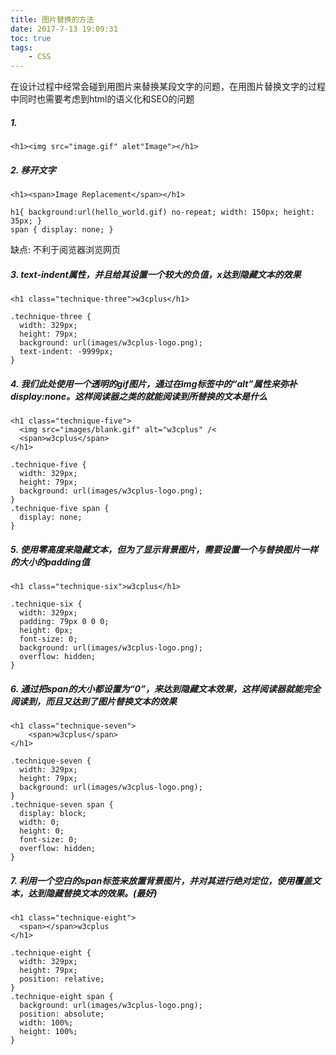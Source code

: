 ```yaml
---
title: 图片替换的方法
date: 2017-7-13 19:09:31
toc: true
tags:
    - CSS
---
```

在设计过程中经常会碰到用图片来替换某段文字的问题，在用图片替换文字的过程中同时也需要考虑到html的语义化和SEO的问题
<!--more-->

##### 1. 
```
<h1><img src="image.gif" alet"Image"></h1>
```
##### 2. 移开文字
```
<h1><span>Image Replacement</span></h1>

h1{ background:url(hello_world.gif) no-repeat; width: 150px; height: 35px; }
span { display: none; }
```
缺点: 不利于阅览器浏览网页

##### 3. text-indent属性，并且给其设置一个较大的负值，x达到隐藏文本的效果
```
<h1 class="technique-three">w3cplus</h1>
 
.technique-three {
  width: 329px;
  height: 79px;
  background: url(images/w3cplus-logo.png);
  text-indent: -9999px;
}
```

##### 4. 我们此处使用一个透明的gif图片，通过在img标签中的“alt”属性来弥补display:none。这样阅读器之类的就能阅读到所替换的文本是什么
```
<h1 class="technique-five">
  <img src="images/blank.gif" alt="w3cplus" /<
  <span>w3cplus</span>
</h1>

.technique-five {
  width: 329px;
  height: 79px;
  background: url(images/w3cplus-logo.png);
}
.technique-five span {
  display: none;
}
```

##### 5.  使用零高度来隐藏文本，但为了显示背景图片，需要设置一个与替换图片一样的大小的padding值
```
<h1 class="technique-six">w3cplus</h1>
 
.technique-six {
  width: 329px;
  padding: 79px 0 0 0;
  height: 0px;
  font-size: 0;
  background: url(images/w3cplus-logo.png);
  overflow: hidden;
}
```

##### 6. 通过把span的大小都设置为“0”，来达到隐藏文本效果，这样阅读器就能完全阅读到，而且又达到了图片替换文本的效果
```
<h1 class="technique-seven">
    <span>w3cplus</span>
</h1>
 
.technique-seven {
  width: 329px;
  height: 79px;
  background: url(images/w3cplus-logo.png);
}
.technique-seven span {
  display: block;
  width: 0;
  height: 0;
  font-size: 0;
  overflow: hidden;
}  
```

##### 7. 利用一个空白的span标签来放置背景图片，并对其进行绝对定位，使用覆盖文本，达到隐藏替换文本的效果。(最好)
```
<h1 class="technique-eight">
  <span></span>w3cplus
</h1>
 
.technique-eight {
  width: 329px;
  height: 79px;
  position: relative;
}
.technique-eight span {
  background: url(images/w3cplus-logo.png);
  position: absolute;
  width: 100%;
  height: 100%;
}
```




